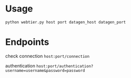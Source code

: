 # Usage 

```python webtier.py host port datagen_host datagen_port```

# Endpoints

check connection
```host:port/connection```

authentication
```host:port/authentication?username=username&password=password```